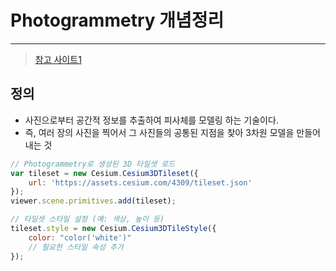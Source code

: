# Photogrammetry 개념정리 

---

>[참고 사이트1](https://merror.tistory.com/22)

## 정의 

- 사진으로부터 공간적 정보를 추출하여 피사체를 모델링 하는 기술이다. 
- 즉, 여러 장의 사진을 찍어서 그 사진들의 공통된 지점을 찾아 3차원 모델을 만들어 내는 것

```js
// Photogrammetry로 생성된 3D 타일셋 로드
var tileset = new Cesium.Cesium3DTileset({
    url: 'https://assets.cesium.com/4309/tileset.json'
});
viewer.scene.primitives.add(tileset);

// 타일셋 스타일 설정 (예: 색상, 높이 등)
tileset.style = new Cesium.Cesium3DTileStyle({
    color: "color('white')"
    // 필요한 스타일 속성 추가
});
```

